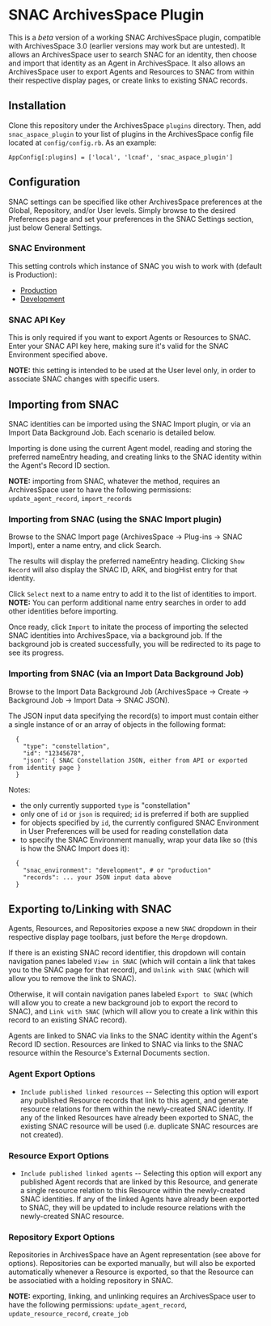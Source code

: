 # SNAC ArchivesSpace Plugin

This is a *beta* version of a working SNAC ArchivesSpace plugin, compatible with ArchivesSpace 3.0 (earlier versions may work but are untested).
It allows an ArchivesSpace user to search SNAC for an identity, then choose and import that identity as an Agent in ArchivesSpace.
It also allows an ArchivesSpace user to export Agents and Resources to SNAC from within their respective display pages, or create links to existing SNAC records.

## Installation

Clone this repository under the ArchivesSpace `plugins` directory.
Then, add `snac_aspace_plugin` to your list of plugins in the ArchivesSpace config file located at `config/config.rb`.
As an example:

```
AppConfig[:plugins] = ['local', 'lcnaf', 'snac_aspace_plugin']
```

## Configuration

SNAC settings can be specified like other ArchivesSpace preferences at the Global, Repository, and/or User levels.
Simply browse to the desired Preferences page and set your preferences in the SNAC Settings section, just below General Settings.

### SNAC Environment

This setting controls which instance of SNAC you wish to work with (default is Production):

* [Production](https://snaccooperative.org/)
* [Development](https://snac-dev.iath.virginia.edu/)

### SNAC API Key

This is only required if you want to export Agents or Resources to SNAC.
Enter your SNAC API key here, making sure it's valid for the SNAC Environment specified above.

**NOTE:** this setting is intended to be used at the User level only, in order to associate SNAC changes with specific users.

## Importing from SNAC

SNAC identities can be imported using the SNAC Import plugin, or via an Import Data Background Job.
Each scenario is detailed below.

Importing is done using the current Agent model, reading and storing the preferred nameEntry heading, and creating links to the SNAC identity within the Agent's Record ID section.

**NOTE:** importing from SNAC, whatever the method, requires an ArchivesSpace user to have the following permissions:
`update_agent_record`,
`import_records`

### Importing from SNAC (using the SNAC Import plugin)

Browse to the SNAC Import page (ArchivesSpace -> Plug-ins -> SNAC Import), enter a name entry, and click Search.

The results will display the preferred nameEntry heading.
Clicking `Show Record` will also display the SNAC ID, ARK, and biogHist entry for that identity.

Click `Select` next to a name entry to add it to the list of identities to import.
**NOTE:** You can perform additional name entry searches in order to add other identities before importing.

Once ready, click `Import` to initate the process of importing the selected SNAC identities into ArchivesSpace, via a background job.
If the background job is created successfully, you will be redirected to its page to see its progress.

### Importing from SNAC (via an Import Data Background Job)

Browse to the Import Data Background Job (ArchivesSpace -> Create -> Background Job -> Import Data -> SNAC JSON).

The JSON input data specifying the record(s) to import must contain either a single instance of or an array of objects in the following format:

```
  {
    "type": "constellation",
    "id": "12345678",
    "json": { SNAC Constellation JSON, either from API or exported from identity page }
  }
```

Notes:
* the only currently supported `type` is "constellation"
* only one of `id` or `json` is required; `id` is preferred if both are supplied
* for objects specified by `id`, the currently configured SNAC Environment in User Preferences will be used for reading constellation data
* to specify the SNAC Environment manually, wrap your data like so (this is how the SNAC Import does it):


```
  {
    "snac_environment": "development", # or "production"
    "records": ... your JSON input data above
  }
```

## Exporting to/Linking with SNAC

Agents, Resources, and Repositories expose a new `SNAC` dropdown in their respective display page toolbars, just before the `Merge` dropdown.

If there is an existing SNAC record identifier, this dropdown will contain navigation panes labeled
`View in SNAC` (which will contain a link that takes you to the SNAC page for that record), and
`Unlink with SNAC` (which will allow you to remove the link to SNAC).

Otherwise, it will contain navigation panes labeled
`Export to SNAC` (which will allow you to create a new background job to export the record to SNAC), and
`Link with SNAC` (which will allow you to create a link within this record to an existing SNAC record).

Agents are linked to SNAC via links to the SNAC identity within the Agent's Record ID section.
Resources are linked to SNAC via links to the SNAC resource within the Resource's External Documents section.

### Agent Export Options
* `Include published linked resources` --
Selecting this option will export any published Resource records that link to this agent,
and generate resource relations for them within the newly-created SNAC identity.
If any of the linked Resources have already been exported to SNAC,
the existing SNAC resource will be used (i.e. duplicate SNAC resources are not created).

### Resource Export Options
* `Include published linked agents` --
Selecting this option will export any published Agent records that are linked by this Resource,
and generate a single resource relation to this Resource within the newly-created SNAC identities.
If any of the linked Agents have already been exported to SNAC, they will be updated to
include resource relations with the newly-created SNAC resource.

### Repository Export Options
Repositories in ArchivesSpace have an Agent representation (see above for options).
Repositories can be exported manually, but will also be exported automatically whenever a Resource
is exported, so that the Resource can be associatied with a holding repository in SNAC.

**NOTE:** exporting, linking, and unlinking requires an ArchivesSpace user to have the following permissions:
`update_agent_record`,
`update_resource_record`,
`create_job`
